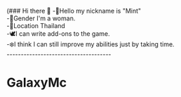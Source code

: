 (### Hi there 👋
-🌱Hello my nickname is "Mint" </br>
-🎀Gender I'm a woman. </br>
-🔹Location Thailand </br>
-🕊️I can write add-ons to the game. </br>
-❄️I think I can still improve my abilities just by taking time. </br>
------------------------------------- </br>
<h1> GalaxyMc
